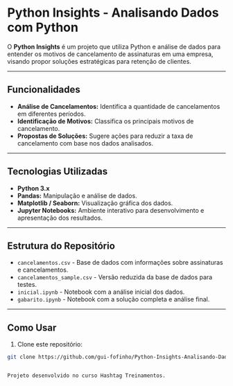 # Python Insights - Analisando Dados com Python

O **Python Insights** é um projeto que utiliza Python e análise de dados para entender os motivos de cancelamento de assinaturas em uma empresa, visando propor soluções estratégicas para retenção de clientes.

---

## Funcionalidades

- **Análise de Cancelamentos:** Identifica a quantidade de cancelamentos em diferentes períodos.
- **Identificação de Motivos:** Classifica os principais motivos de cancelamento.
- **Propostas de Soluções:** Sugere ações para reduzir a taxa de cancelamento com base nos dados analisados.

---

## Tecnologias Utilizadas

- **Python 3.x**
- **Pandas:** Manipulação e análise de dados.
- **Matplotlib / Seaborn:** Visualização gráfica dos dados.
- **Jupyter Notebooks:** Ambiente interativo para desenvolvimento e apresentação dos resultados.

---

## Estrutura do Repositório

- `cancelamentos.csv` - Base de dados com informações sobre assinaturas e cancelamentos.  
- `cancelamentos_sample.csv` - Versão reduzida da base de dados para testes.  
- `inicial.ipynb` - Notebook com a análise inicial dos dados.  
- `gabarito.ipynb` - Notebook com a solução completa e análise final.

---

## Como Usar

1. Clone este repositório:
```bash
git clone https://github.com/gui-fofinho/Python-Insights-Analisando-Dado


Projeto desenvolvido no curso Hashtag Treinamentos.

